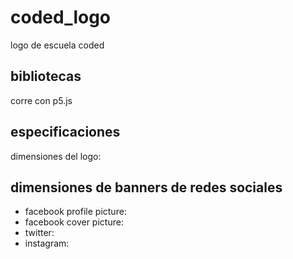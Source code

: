 # coded_logo
logo de escuela coded

## bibliotecas

corre con p5.js

## especificaciones

dimensiones del logo:

## dimensiones de banners de redes sociales

* facebook profile picture:
* facebook cover picture:
* twitter:
* instagram:
